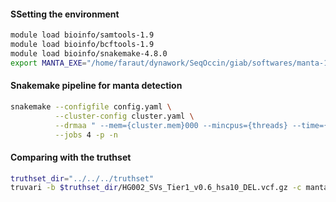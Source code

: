 
#### SSetting the environment
```bash
module load bioinfo/samtools-1.9
module load bioinfo/bcftools-1.9
module load bioinfo/snakemake-4.8.0
export MANTA_EXE="/home/faraut/dynawork/SeqOccin/giab/softwares/manta-1.6.0.centos6_x86_64"
```

#### Snakemake pipeline for manta detection

```bash
snakemake --configfile config.yaml \
          --cluster-config cluster.yaml \
          --drmaa " --mem={cluster.mem}000 --mincpus={threads} --time={cluster.time} -J {cluster.name} -N 1=1" \
          --jobs 4 -p -n
```

#### Comparing with the truthset
```bash
truthset_dir="../../../truthset"
truvari -b $truthset_dir/HG002_SVs_Tier1_v0.6_hsa10_DEL.vcf.gz -c mantasv/manta_DEL.vcf.gz --passonly --includebed $truthset_dir/HG002_SVs_Tier1_v0.6_hsa10.bed -o truvari_del --pctsim 0
```

